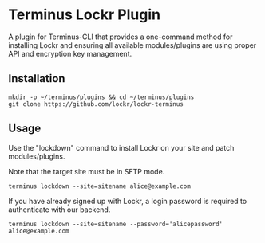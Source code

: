 # Terminus Lockr Plugin

A plugin for Terminus-CLI that provides a one-command method for
installing Lockr and ensuring all available modules/plugins are
using proper API and encryption key management.

## Installation

```
mkdir -p ~/terminus/plugins && cd ~/terminus/plugins
git clone https://github.com/lockr/lockr-terminus
```

## Usage

Use the "lockdown" command to install Lockr on your site and patch
modules/plugins.

Note that the target site must be in SFTP mode.

```
terminus lockdown --site=sitename alice@example.com
```

If you have already signed up with Lockr, a login password is required
to authenticate with our backend.

```
terminus lockdown --site=sitename --password='alicepassword' alice@example.com
```

